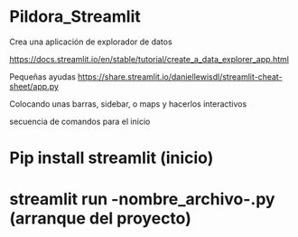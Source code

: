 # Pildora_Streamlit

Crea una aplicación de explorador de datos

https://docs.streamlit.io/en/stable/tutorial/create_a_data_explorer_app.html

Pequeñas ayudas
https://share.streamlit.io/daniellewisdl/streamlit-cheat-sheet/app.py

Colocando unas barras, sidebar, o maps y hacerlos interactivos

secuencia de comandos para el inicio

# Pip install streamlit (inicio)


# streamlit run  -nombre_archivo-.py (arranque del proyecto)

